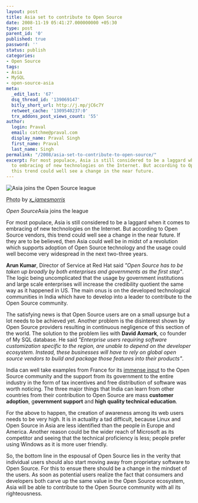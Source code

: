 ```yaml
---
layout: post
title: Asia set to contribute to Open Source
date: 2008-11-19 05:41:27.000000000 +05:30
type: post
parent_id: '0'
published: true
password: ''
status: publish
categories:
- Open Source
tags:
- Asia
- MySQL
- open-source-asia
meta:
  _edit_last: '67'
  dsq_thread_id: '139069147'
  bitly_short_url: http://j.mp/jC6c7Y
  retweet_cache: '1309540237:0'
  trx_addons_post_views_count: '55'
author:
  login: Praval
  email: catchme@praval.com
  display_name: Praval Singh
  first_name: Praval
  last_name: Singh
permalink: "/2008/asia-set-to-contribute-to-open-source/"
excerpt: For most populace, Asia is still considered to be a laggard when it comes
  to embracing of new technologies on the Internet. But according to Open Source vendors,
  this trend could well see a change in the near future.
---
```

<div class="figure"><img src="/static/2008/11/t-shirt-open-source-asia.jpg" alt="Asia joins the Open Source league" />
<p class="credit"><abbr class="type" title="Photograph">Photo</abbr> by <cite><a href="http://www.flickr.com/photos/x_jamesmorris/3015149645/">x_jamesmorris</a></cite></p>
<p class="caption"><em class="title">Open Source</em>Asia joins the league</p>
</div>
<p><!--more--></p>
<p>For most populace, Asia is still considered to be a laggard when it comes to embracing of new technologies on the Internet. But according to Open Source vendors, this trend could well see a change in the near future. If they are to be believed, then Asia could well be in midst of a revolution which supports adoption of Open Source technology and the usage could well become very widespread in the next two-three years.</p>
<p><strong>Arun Kumar</strong>, Director of Service at Red Hat said <em>"Open Source has to be taken up broadly by both enterprises and governments as the first step"</em>. The logic being uncomplicated that the usage by government institutions and large scale enterprises will increase the credibility quotient the same way as it happened in US. The main onus is on the developed technological communities in India which have to develop into a leader to contribute to the Open Source community.</p>
<p>The satisfying news is that Open Source users are on a small upsurge but a lot needs to be achieved yet. Another problem is the disinterest shown by Open Source providers resulting in continuous negligence of this section of the world. The solution to the problem lies with <strong>David Axmark</strong>, co founder of My SQL database. He said <em>"Enterprise users requiring software customization specific to the region, are unable to depend on the developer ecosystem. Instead, these businesses will have to rely on global open source vendors to build and package those features into their products"</em>. </p>
<p>India can well take examples from France for its <a href="http://www.infoworld.com/article/04/07/09/HNfrancelendssupport_1.html">immense input</a> to the Open Source community and the support from its government to the entire industry in the form of tax incentives and free distribution of software was worth noticing. The three major things that India can learn from other countries from their contribution to Open Source are mass <strong>customer adoption</strong>, g<strong>overnment support</strong> and <strong>high quality technical education</strong>. </p>
<p>For the above to happen, the creation of awareness among its web users needs to be very high. It is in actuality a tad difficult, because Linux and Open Source in Asia are less identified than the people in Europe and America. Another reason could be the wider reach of Microsoft as its competitor and seeing that the technical proficiency is less; people prefer using Windows as it is more user friendly.</p>
<p>So, the bottom line in the espousal of Open Source lies in the verity that individual users should also start moving away from proprietary software to Open Source. For this to ensue there should be a change in the mindset of the users. As soon as potential users realize the fact that consumers and developers both carve up the same value in the Open Source ecosystem, Asia will be able to contribute to the Open Source community with all its righteousness.</p>
